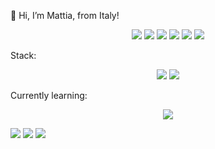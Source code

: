 👋 Hi, I’m Mattia, from Italy!
<p align="center">
<a href="https://www.reddit.com/user/FGoose180"> <img src="https://img.shields.io/badge/Instagram-E4405F?style=for-the-badge&logo=instagram&logoColor=white" /></a>
<a href="https://www.reddit.com/user/FGoose180"> <img src="https://img.shields.io/badge/Twitter-1DA1F2?style=for-the-badge&logo=twitter&logoColor=white" /></a>
<a href="https://www.reddit.com/user/FGoose180"> <img src="https://img.shields.io/badge/Reddit-FF4500?style=for-the-badge&logo=reddit&logoColor=white" /></a>
<a href="https://www.reddit.com/user/FGoose180"> <img src="https://img.shields.io/badge/LinkedIn-0077B5?style=for-the-badge&logo=linkedin&logoColor=white" /></a>
<a href="https://www.reddit.com/user/FGoose180"> <img src="https://img.shields.io/badge/-LeetCode-FFA116?style=for-the-badge&logo=LeetCode&logoColor=black" /></a>
<a href="https://www.reddit.com/user/FGoose180"> <img src="https://img.shields.io/badge/YouTube-FF0000?style=for-the-badge&logo=youtube&logoColor=white" /></a>
  </p>
   Stack:
  <p align="center">
 
<img src="https://img.shields.io/badge/LaTeX-47A141?style=for-the-badge&logo=LaTeX&logoColor=white" />
<img src="https://img.shields.io/badge/C-00599C?style=for-the-badge&logo=c&logoColor=white" />

</p>
Currently learning:
 <p align="center">
 <img src="https://img.shields.io/badge/Python-FFD43B?style=for-the-badge&logo=python&logoColor=darkgreen" />
</p>

 <img src="https://github-readme-stats.vercel.app/api?username=FrumpyGoose180" />
 <img src="https://github-readme-stats.vercel.app/api/top-langs/?username=FrumpyGoose180" />
 <img src="https://github-readme-streak-stats.herokuapp.com/?user=FrumpyGoose180" />
